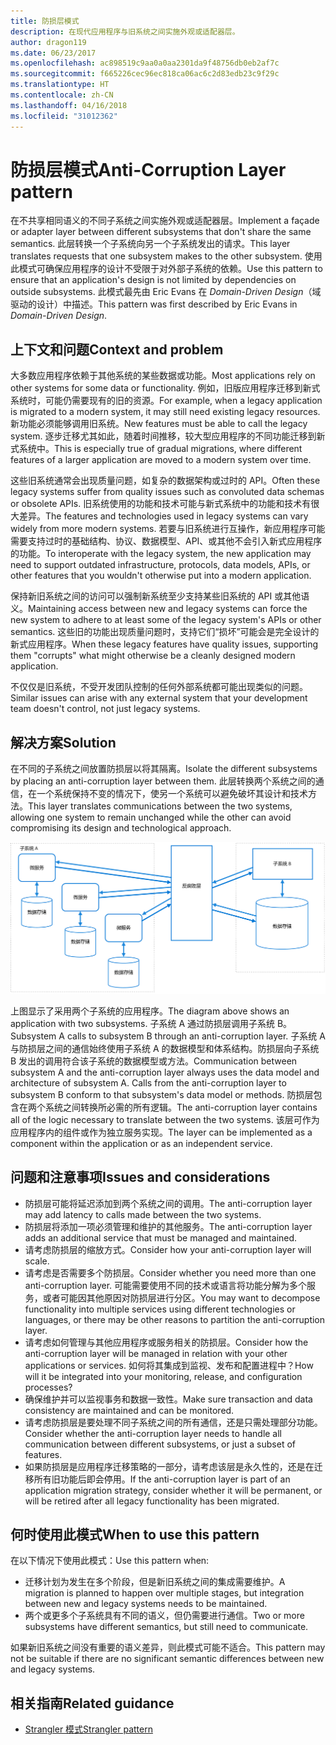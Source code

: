 ```yaml
---
title: 防损层模式
description: 在现代应用程序与旧系统之间实施外观或适配器层。
author: dragon119
ms.date: 06/23/2017
ms.openlocfilehash: ac898519c9aa0a0aa2301da9f48756db0eb2af7c
ms.sourcegitcommit: f665226cec96ec818ca06ac6c2d83edb23c9f29c
ms.translationtype: HT
ms.contentlocale: zh-CN
ms.lasthandoff: 04/16/2018
ms.locfileid: "31012362"
---
```

# <a name="anti-corruption-layer-pattern"></a><span data-ttu-id="e5187-103">防损层模式</span><span class="sxs-lookup"><span data-stu-id="e5187-103">Anti-Corruption Layer pattern</span></span>

<span data-ttu-id="e5187-104">在不共享相同语义的不同子系统之间实施外观或适配器层。</span><span class="sxs-lookup"><span data-stu-id="e5187-104">Implement a façade or adapter layer between different subsystems that don't share the same semantics.</span></span> <span data-ttu-id="e5187-105">此层转换一个子系统向另一个子系统发出的请求。</span><span class="sxs-lookup"><span data-stu-id="e5187-105">This layer translates requests that one subsystem makes to the other subsystem.</span></span> <span data-ttu-id="e5187-106">使用此模式可确保应用程序的设计不受限于对外部子系统的依赖。</span><span class="sxs-lookup"><span data-stu-id="e5187-106">Use this pattern to ensure that an application's design is not limited by dependencies on outside subsystems.</span></span> <span data-ttu-id="e5187-107">此模式最先由 Eric Evans 在 *Domain-Driven Design*（域驱动的设计）中描述。</span><span class="sxs-lookup"><span data-stu-id="e5187-107">This pattern was first described by Eric Evans in *Domain-Driven Design*.</span></span>

## <a name="context-and-problem"></a><span data-ttu-id="e5187-108">上下文和问题</span><span class="sxs-lookup"><span data-stu-id="e5187-108">Context and problem</span></span>

<span data-ttu-id="e5187-109">大多数应用程序依赖于其他系统的某些数据或功能。</span><span class="sxs-lookup"><span data-stu-id="e5187-109">Most applications rely on other systems for some data or functionality.</span></span> <span data-ttu-id="e5187-110">例如，旧版应用程序迁移到新式系统时，可能仍需要现有的旧的资源。</span><span class="sxs-lookup"><span data-stu-id="e5187-110">For example, when a legacy application is migrated to a modern system, it may still need existing legacy resources.</span></span> <span data-ttu-id="e5187-111">新功能必须能够调用旧系统。</span><span class="sxs-lookup"><span data-stu-id="e5187-111">New features must be able to call the legacy system.</span></span> <span data-ttu-id="e5187-112">逐步迁移尤其如此，随着时间推移，较大型应用程序的不同功能迁移到新式系统中。</span><span class="sxs-lookup"><span data-stu-id="e5187-112">This is especially true of gradual migrations, where different features of a larger application are moved to a modern system over time.</span></span>

<span data-ttu-id="e5187-113">这些旧系统通常会出现质量问题，如复杂的数据架构或过时的 API。</span><span class="sxs-lookup"><span data-stu-id="e5187-113">Often these legacy systems suffer from quality issues such as convoluted data schemas or obsolete APIs.</span></span> <span data-ttu-id="e5187-114">旧系统使用的功能和技术可能与新式系统中的功能和技术有很大差异。</span><span class="sxs-lookup"><span data-stu-id="e5187-114">The features and technologies used in legacy systems can vary widely from more modern systems.</span></span> <span data-ttu-id="e5187-115">若要与旧系统进行互操作，新应用程序可能需要支持过时的基础结构、协议、数据模型、API、或其他不会引入新式应用程序的功能。</span><span class="sxs-lookup"><span data-stu-id="e5187-115">To interoperate with the legacy system, the new application may need to support outdated infrastructure, protocols, data models, APIs, or other features that you wouldn't otherwise put into a modern application.</span></span>

<span data-ttu-id="e5187-116">保持新旧系统之间的访问可以强制新系统至少支持某些旧系统的 API 或其他语义。</span><span class="sxs-lookup"><span data-stu-id="e5187-116">Maintaining access between new and legacy systems can force the new system to adhere to at least some of the legacy system's APIs or other semantics.</span></span> <span data-ttu-id="e5187-117">这些旧的功能出现质量问题时，支持它们“损坏”可能会是完全设计的新式应用程序。</span><span class="sxs-lookup"><span data-stu-id="e5187-117">When these legacy features have quality issues, supporting them "corrupts" what might otherwise be a cleanly designed modern application.</span></span> 

<span data-ttu-id="e5187-118">不仅仅是旧系统，不受开发团队控制的任何外部系统都可能出现类似的问题。</span><span class="sxs-lookup"><span data-stu-id="e5187-118">Similar issues can arise with any external system that your development team doesn't control, not just legacy systems.</span></span> 

## <a name="solution"></a><span data-ttu-id="e5187-119">解决方案</span><span class="sxs-lookup"><span data-stu-id="e5187-119">Solution</span></span>

<span data-ttu-id="e5187-120">在不同的子系统之间放置防损层以将其隔离。</span><span class="sxs-lookup"><span data-stu-id="e5187-120">Isolate the different subsystems by placing an anti-corruption layer between them.</span></span> <span data-ttu-id="e5187-121">此层转换两个系统之间的通信，在一个系统保持不变的情况下，使另一个系统可以避免破坏其设计和技术方法。</span><span class="sxs-lookup"><span data-stu-id="e5187-121">This layer translates communications between the two systems, allowing one system to remain unchanged while the other can avoid compromising its design and technological approach.</span></span>

![](./_images/anti-corruption-layer.png) 

<span data-ttu-id="e5187-122">上图显示了采用两个子系统的应用程序。</span><span class="sxs-lookup"><span data-stu-id="e5187-122">The diagram above shows an application with two subsystems.</span></span> <span data-ttu-id="e5187-123">子系统 A 通过防损层调用子系统 B。</span><span class="sxs-lookup"><span data-stu-id="e5187-123">Subsystem A calls to subsystem B through an anti-corruption layer.</span></span> <span data-ttu-id="e5187-124">子系统 A 与防损层之间的通信始终使用子系统 A 的数据模型和体系结构。防损层向子系统 B 发出的调用符合该子系统的数据模型或方法。</span><span class="sxs-lookup"><span data-stu-id="e5187-124">Communication between subsystem A and the anti-corruption layer always uses the data model and architecture of subsystem A. Calls from the anti-corruption layer to subsystem B conform to that subsystem's data model or methods.</span></span> <span data-ttu-id="e5187-125">防损层包含在两个系统之间转换所必需的所有逻辑。</span><span class="sxs-lookup"><span data-stu-id="e5187-125">The anti-corruption layer contains all of the logic necessary to translate between the two systems.</span></span> <span data-ttu-id="e5187-126">该层可作为应用程序内的组件或作为独立服务实现。</span><span class="sxs-lookup"><span data-stu-id="e5187-126">The layer can be implemented as a component within the application or as an independent service.</span></span>

## <a name="issues-and-considerations"></a><span data-ttu-id="e5187-127">问题和注意事项</span><span class="sxs-lookup"><span data-stu-id="e5187-127">Issues and considerations</span></span>

- <span data-ttu-id="e5187-128">防损层可能将延迟添加到两个系统之间的调用。</span><span class="sxs-lookup"><span data-stu-id="e5187-128">The anti-corruption layer may add latency to calls made between the two systems.</span></span>
- <span data-ttu-id="e5187-129">防损层将添加一项必须管理和维护的其他服务。</span><span class="sxs-lookup"><span data-stu-id="e5187-129">The anti-corruption layer adds an additional service that must be managed and maintained.</span></span>
- <span data-ttu-id="e5187-130">请考虑防损层的缩放方式。</span><span class="sxs-lookup"><span data-stu-id="e5187-130">Consider how your anti-corruption layer will scale.</span></span>
- <span data-ttu-id="e5187-131">请考虑是否需要多个防损层。</span><span class="sxs-lookup"><span data-stu-id="e5187-131">Consider whether you need more than one anti-corruption layer.</span></span> <span data-ttu-id="e5187-132">可能需要使用不同的技术或语言将功能分解为多个服务，或者可能因其他原因对防损层进行分区。</span><span class="sxs-lookup"><span data-stu-id="e5187-132">You may want to decompose functionality into multiple services using different technologies or languages, or there may be other reasons to partition the anti-corruption layer.</span></span>
- <span data-ttu-id="e5187-133">请考虑如何管理与其他应用程序或服务相关的防损层。</span><span class="sxs-lookup"><span data-stu-id="e5187-133">Consider how the anti-corruption layer will be managed in relation with your other applications or services.</span></span> <span data-ttu-id="e5187-134">如何将其集成到监视、发布和配置进程中？</span><span class="sxs-lookup"><span data-stu-id="e5187-134">How will it be integrated into your monitoring, release, and configuration processes?</span></span>
- <span data-ttu-id="e5187-135">确保维护并可以监视事务和数据一致性。</span><span class="sxs-lookup"><span data-stu-id="e5187-135">Make sure transaction and data consistency are maintained and can be monitored.</span></span>
- <span data-ttu-id="e5187-136">请考虑防损层是要处理不同子系统之间的所有通信，还是只需处理部分功能。</span><span class="sxs-lookup"><span data-stu-id="e5187-136">Consider whether the anti-corruption layer needs to handle all communication between different subsystems, or just a subset of features.</span></span> 
- <span data-ttu-id="e5187-137">如果防损层是应用程序迁移策略的一部分，请考虑该层是永久性的，还是在迁移所有旧功能后即会停用。</span><span class="sxs-lookup"><span data-stu-id="e5187-137">If the anti-corruption layer is part of an application migration strategy, consider whether it will be permanent, or will be retired after all legacy functionality has been migrated.</span></span>

## <a name="when-to-use-this-pattern"></a><span data-ttu-id="e5187-138">何时使用此模式</span><span class="sxs-lookup"><span data-stu-id="e5187-138">When to use this pattern</span></span>

<span data-ttu-id="e5187-139">在以下情况下使用此模式：</span><span class="sxs-lookup"><span data-stu-id="e5187-139">Use this pattern when:</span></span>

- <span data-ttu-id="e5187-140">迁移计划为发生在多个阶段，但是新旧系统之间的集成需要维护。</span><span class="sxs-lookup"><span data-stu-id="e5187-140">A migration is planned to happen over multiple stages, but integration between new and legacy systems needs to be maintained.</span></span>
- <span data-ttu-id="e5187-141">两个或更多个子系统具有不同的语义，但仍需要进行通信。</span><span class="sxs-lookup"><span data-stu-id="e5187-141">Two or more subsystems have different semantics, but still need to communicate.</span></span> 

<span data-ttu-id="e5187-142">如果新旧系统之间没有重要的语义差异，则此模式可能不适合。</span><span class="sxs-lookup"><span data-stu-id="e5187-142">This pattern may not be suitable if there are no significant semantic differences between new and legacy systems.</span></span> 

## <a name="related-guidance"></a><span data-ttu-id="e5187-143">相关指南</span><span class="sxs-lookup"><span data-stu-id="e5187-143">Related guidance</span></span>

- [<span data-ttu-id="e5187-144">Strangler 模式</span><span class="sxs-lookup"><span data-stu-id="e5187-144">Strangler pattern</span></span>](./strangler.md)
